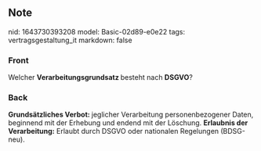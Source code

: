## Note
nid: 1643730393208
model: Basic-02d89-e0e22
tags: vertragsgestaltung_it
markdown: false

### Front
Welcher <b>Verarbeitungsgrundsatz </b>besteht nach <b>DSGVO</b>?

### Back
<b>Grundsätzliches Verbot: </b>jeglicher Verarbeitung personenbezogener Daten, beginnend mit der Erhebung und endend mit der Löschung.
<b>Erlaubnis der Verarbeitung:</b> Erlaubt durch DSGVO oder nationalen Regelungen (BDSG-neu).
